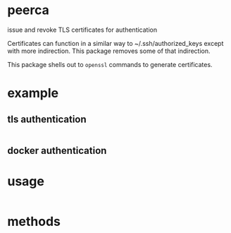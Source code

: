 # peerca

issue and revoke TLS certificates for authentication

Certificates can function in a similar way to ~/.ssh/authorized_keys except with
more indirection. This package removes some of that indirection.

This package shells out to `openssl` commands to generate certificates.

# example

## tls authentication

``` js
```

## docker authentication

# usage

```
```

# methods

``` js
```

